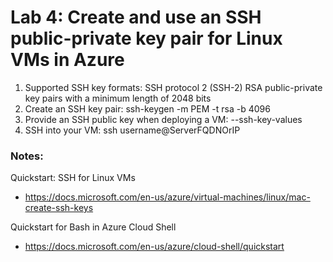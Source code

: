 # Lab 4: Create and use an SSH public-private key pair for Linux VMs in Azure

1. Supported SSH key formats: SSH protocol 2 (SSH-2) RSA public-private key pairs with a minimum length of 2048 bits
2. Create an SSH key pair: ssh-keygen -m PEM -t rsa -b 4096
3. Provide an SSH public key when deploying a VM: --ssh-key-values
4. SSH into your VM: ssh username@ServerFQDNOrIP

### Notes:

Quickstart: SSH for Linux VMs
* https://docs.microsoft.com/en-us/azure/virtual-machines/linux/mac-create-ssh-keys

Quickstart for Bash in Azure Cloud Shell
* https://docs.microsoft.com/en-us/azure/cloud-shell/quickstart
